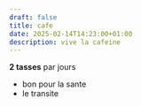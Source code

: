 ```yaml
---
draft: false
title: cafe
date: 2025-02-14T14:23:00+01:00
description: vive la cafeine
---
```

**2 tasses** par jours



* bon pour la sante
* le transite
